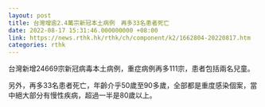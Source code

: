 ```yaml
---
layout: post
title: 台灣增逾2.4萬宗新冠本土病例　再多33名患者死亡
date: 2022-08-17 15:31:46.000000000 +08:00
link: https://news.rthk.hk/rthk/ch/component/k2/1662804-20220817.htm
categories: rthk
---
```


台灣新增24669宗新冠病毒本土病例，重症病例再多111宗，患者包括兩名兒童。

另外，再多33名患者死亡，年齡介乎50歲至90多歲，全部都是重度感染個案，當中絕大部分有慢性疾病，超過一半是80歲以上。

